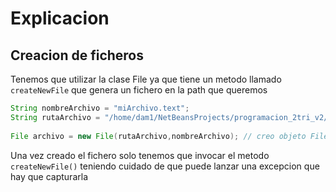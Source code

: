 # Explicacion

## Creacion de ficheros
Tenemos que utilizar la clase File ya que tiene un metodo llamado
`createNewFile` que genera un fichero en la path que queremos

```java
String nombreArchivo = "miArchivo.text";
String rutaArchivo = "/home/dam1/NetBeansProjects/programacion_2tri_v2/boletines/boletin27";
    
File archivo = new File(rutaArchivo,nombreArchivo); // creo objeto File
```

Una vez creado el fichero solo tenemos que invocar el metodo `createNewFile()`
teniendo cuidado de que puede lanzar una excepcion que hay que capturarla
